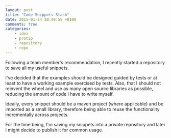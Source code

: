 ```yaml
---
layout: post
title: "Code Snippets Stash"
date: 2015-01-24 20:49:55 +0100
comments: true
categories: 
    - idea
    - protip
    - repository
    - repo
---
```


Following a team member's recommendation, I recently started a repository to save all my useful snippets.

I've decided that the examples should be designed guided by tests or at least to have a working example exercised by tests. Also, that I should not reinvent the wheel and use as many open source libraries as possible, reducing the amount of code I have to write myself.

Ideally, every snippet should be a maven project (where applicable) and be imported as a small library, therefore being able to reuse the functionality incrementally across projects.

For the time being, I'm saving my snippets into a private repository and later I might decide to publish it for common usage.